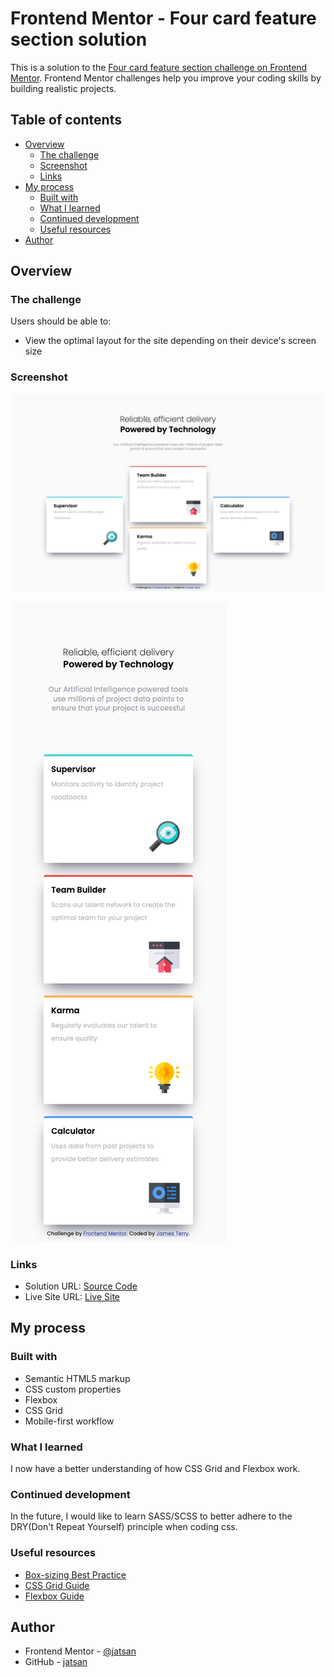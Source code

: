 # Frontend Mentor - Four card feature section solution

This is a solution to the [Four card feature section challenge on Frontend Mentor](https://www.frontendmentor.io/challenges/four-card-feature-section-weK1eFYK). Frontend Mentor challenges help you improve your coding skills by building realistic projects. 

## Table of contents

- [Overview](#overview)
  - [The challenge](#the-challenge)
  - [Screenshot](#screenshot)
  - [Links](#links)
- [My process](#my-process)
  - [Built with](#built-with)
  - [What I learned](#what-i-learned)
  - [Continued development](#continued-development)
  - [Useful resources](#useful-resources)
- [Author](#author)

## Overview

### The challenge

Users should be able to:

- View the optimal layout for the site depending on their device's screen size

### Screenshot

![Desktop](./desktop.png)

![Mobile](./mobile.png)

### Links

- Solution URL: [Source Code](https://github.com/jatsan/four-card-feature-section)
- Live Site URL: [Live Site](https://jatsan.github.io/four-card-feature-section/)

## My process

### Built with

- Semantic HTML5 markup
- CSS custom properties
- Flexbox
- CSS Grid
- Mobile-first workflow

### What I learned

I now have a better understanding of how CSS Grid and Flexbox work.  

### Continued development

In the future, I would like to learn SASS/SCSS to better adhere to the DRY(Don't Repeat Yourself) principle when coding css.

### Useful resources

- [Box-sizing Best Practice](https://css-tricks.com/inheriting-box-sizing-probably-slightly-better-best-practice/)
- [CSS Grid Guide](https://css-tricks.com/snippets/css/complete-guide-grid/)
- [Flexbox Guide](https://css-tricks.com/snippets/css/a-guide-to-flexbox/)

## Author

- Frontend Mentor - [@jatsan](https://www.frontendmentor.io/profile/jatsan)
- GitHub - [jatsan](https://github.com/jatsan)